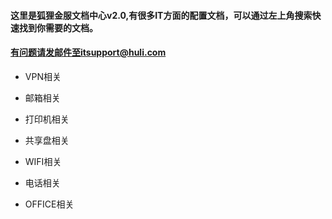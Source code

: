 #### 

#### 这里是狐狸金服文档中心v2.0,有很多IT方面的配置文档，可以通过左上角搜索快速找到你需要的文档。

#### 有问题请发邮件至itsupport@huli.com





* VPN相关

* 邮箱相关

* 打印机相关

* 共享盘相关

* WIFI相关

* 电话相关

* OFFICE相关




